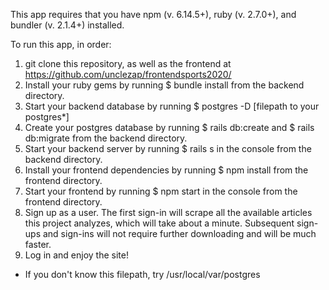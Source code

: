 This app requires that you have npm (v. 6.14.5+), ruby (v. 2.7.0+), and bundler (v. 2.1.4+) installed.

To run this app, in order:

1. git clone this repository, as well as the frontend at https://github.com/unclezap/frontendsports2020/
2. Install your ruby gems by running $ bundle install from the backend directory.
3. Start your backend database by running $ postgres -D [filepath to your postgres*]
4. Create your postgres database by running $ rails db:create and $ rails db:migrate from the backend directory.
5. Start your backend server by running $ rails s in the console from the backend directory.
6. Install your frontend dependencies by running $ npm install from the frontend directory.
7. Start your frontend by running $ npm start in the console from the frontend directory.
8. Sign up as a user.  The first sign-in will scrape all the available articles this project analyzes, which will take about a minute.  Subsequent sign-ups and sign-ins will not require further downloading and will be much faster.
9. Log in and enjoy the site!

* If you don't know this filepath, try /usr/local/var/postgres
